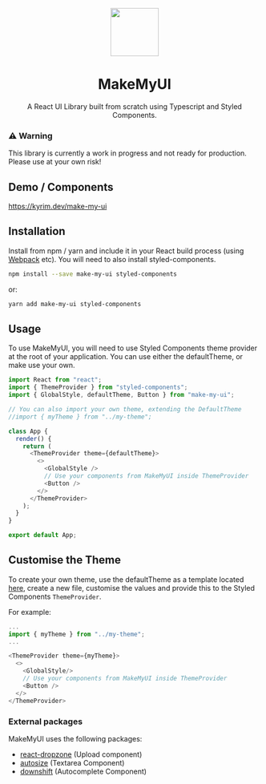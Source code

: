 <p align="center">
<img src="https://raw.githubusercontent.com/kyrim/make-my-ui/master/logo-96.png" alt="" width=96 height=96>
<h1 align="center">MakeMyUI</h1>
<p align="center">
  A React UI Library built from scratch using Typescript and Styled Components.
</p>

### ⚠️ Warning

This library is currently a work in progress and not ready for production. Please use at your own risk!

## Demo / Components

https://kyrim.dev/make-my-ui

## Installation

Install from npm / yarn and include it in your React build process (using [Webpack](http://webpack.github.io/) etc). You will need to also install styled-components.

```bash
npm install --save make-my-ui styled-components
```

or:

```bash
yarn add make-my-ui styled-components
```

## Usage

To use MakeMyUI, you will need to use Styled Components theme provider at the root of your application. You can use either the defaultTheme, or make use your own.

```typescript
import React from "react";
import { ThemeProvider } from "styled-components";
import { GlobalStyle, defaultTheme, Button } from "make-my-ui";

// You can also import your own theme, extending the DefaultTheme
//import { myTheme } from "../my-theme";

class App {
  render() {
    return (
      <ThemeProvider theme={defaultTheme}>
        <>
          <GlobalStyle />
          // Use your components from MakeMyUI inside ThemeProvider
          <Button />
        </>
      </ThemeProvider>
    );
  }
}

export default App;
```

## Customise the Theme

To create your own theme, use the defaultTheme as a template located [here](https://github.com/kyrim/make-my-ui/blob/master/src/styles/default-theme.ts), create a new file, customise the values and provide this to the Styled Components `ThemeProvider`.

For example:

```typescript
...
import { myTheme } from "../my-theme";
...

<ThemeProvider theme={myTheme}>
  <>
    <GlobalStyle/>
    // Use your components from MakeMyUI inside ThemeProvider
    <Button />
  </>
</ThemeProvider>
```

### External packages

MakeMyUI uses the following packages:

- [react-dropzone](https://github.com/react-dropzone/react-dropzone) (Upload component)
- [autosize](https://github.com/jackmoore/autosize) (Textarea Component)
- [downshift](https://github.com/downshift-js/downshift) (Autocomplete Component)
